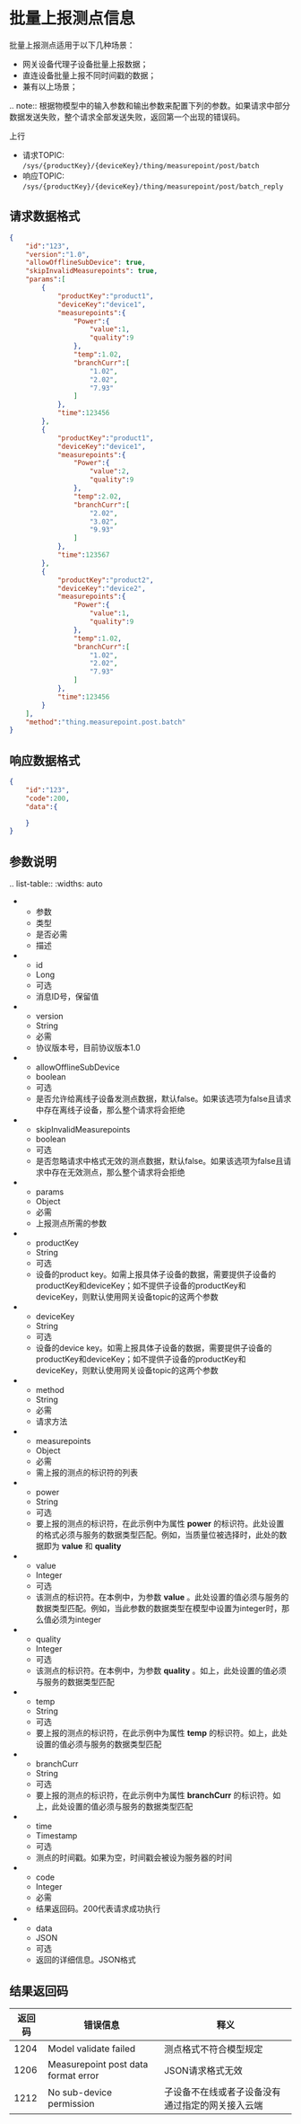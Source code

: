 # 批量上报测点信息

批量上报测点适用于以下几种场景：
- 网关设备代理子设备批量上报数据；
- 直连设备批量上报不同时间戳的数据；
- 兼有以上场景；

.. note:: 根据物模型中的输入参数和输出参数来配置下列的参数。如果请求中部分数据发送失败，整个请求全部发送失败，返回第一个出现的错误码。

上行
- 请求TOPIC: `/sys/{productKey}/{deviceKey}/thing/measurepoint/post/batch`
- 响应TOPIC: `/sys/{productKey}/{deviceKey}/thing/measurepoint/post/batch_reply`

## 请求数据格式

``` json
{
    "id":"123",
    "version":"1.0",
    "allowOfflineSubDevice": true,
    "skipInvalidMeasurepoints": true,
    "params":[
        {
            "productKey":"product1",
            "deviceKey":"device1",
            "measurepoints":{
                "Power":{
                    "value":1,
                    "quality":9
                },
                "temp":1.02,
                "branchCurr":[
                    "1.02",
                    "2.02",
                    "7.93"
                ]
            },
            "time":123456
        },
        {
            "productKey":"product1",
            "deviceKey":"device1",
            "measurepoints":{
                "Power":{
                    "value":2,
                    "quality":9
                },
                "temp":2.02,
                "branchCurr":[
                    "2.02",
                    "3.02",
                    "9.93"
                ]
            },
            "time":123567
        },
        {
            "productKey":"product2",
            "deviceKey":"device2",
            "measurepoints":{
                "Power":{
                    "value":1,
                    "quality":9
                },
                "temp":1.02,
                "branchCurr":[
                    "1.02",
                    "2.02",
                    "7.93"
                ]
            },
            "time":123456
        }
    ],
    "method":"thing.measurepoint.post.batch"
}
```

## 响应数据格式

``` json
{
    "id":"123",
    "code":200,
    "data":{

    }
}
```

## 参数说明

.. list-table::
   :widths: auto

   * - 参数
     - 类型
     - 是否必需
     - 描述
   * - id
     - Long
     - 可选
     - 消息ID号，保留值
   * - version
     - String
     - 必需
     - 协议版本号，目前协议版本1.0
   * - allowOfflineSubDevice
     - boolean
     - 可选
     - 是否允许给离线子设备发测点数据，默认false。如果该选项为false且请求中存在离线子设备，那么整个请求将会拒绝
   * - skipInvalidMeasurepoints
     - boolean
     - 可选
     - 是否忽略请求中格式无效的测点数据，默认false。如果该选项为false且请求中存在无效测点，那么整个请求将会拒绝
   * - params
     - Object
     - 必需
     - 上报测点所需的参数
   * - productKey
     - String
     - 可选
     - 设备的product key。如需上报具体子设备的数据，需要提供子设备的productKey和deviceKey；如不提供子设备的productKey和deviceKey，则默认使用网关设备topic的这两个参数
   * - deviceKey
     - String
     - 可选
     - 设备的device key。如需上报具体子设备的数据，需要提供子设备的productKey和deviceKey；如不提供子设备的productKey和deviceKey，则默认使用网关设备topic的这两个参数
   * - method
     - String
     - 必需
     - 请求方法
   * - measurepoints
     - Object
     - 必需
     - 需上报的测点的标识符的列表
   * - power
     - String
     - 可选
     - 要上报的测点的标识符，在此示例中为属性 **power** 的标识符。此处设置的格式必须与服务的数据类型匹配。例如，当质量位被选择时，此处的数据即为 **value** 和 **quality** 
   * - value
     - Integer
     - 可选
     - 该测点的标识符。在本例中，为参数 **value** 。此处设置的值必须与服务的数据类型匹配。例如，当此参数的数据类型在模型中设置为integer时，那么值必须为integer
   * - quality
     - Integer
     - 可选
     - 该测点的标识符。在本例中，为参数 **quality** 。如上，此处设置的值必须与服务的数据类型匹配
   * - temp
     - String
     - 可选
     - 要上报的测点的标识符，在此示例中为属性 **temp** 的标识符。如上，此处设置的值必须与服务的数据类型匹配
   * - branchCurr
     - String
     - 可选
     - 要上报的测点的标识符，在此示例中为属性 **branchCurr** 的标识符。如上，此处设置的值必须与服务的数据类型匹配
   * - time
     - Timestamp
     - 可选
     - 测点的时间戳。如果为空，时间戳会被设为服务器的时间
   * - code
     - Integer
     - 必需
     - 结果返回码。200代表请求成功执行
   * - data
     - JSON
     - 可选
     - 返回的详细信息。JSON格式

## 结果返回码

| 返回码 | 错误信息 | 释义 |
|---------|---------|---------|
| 1204 | Model validate failed | 测点格式不符合模型规定 |
| 1206 | Measurepoint post data format error | JSON请求格式无效 |
| 1212 | No sub-device permission | 子设备不在线或者子设备没有通过指定的网关接入云端 |

<!--end-->
